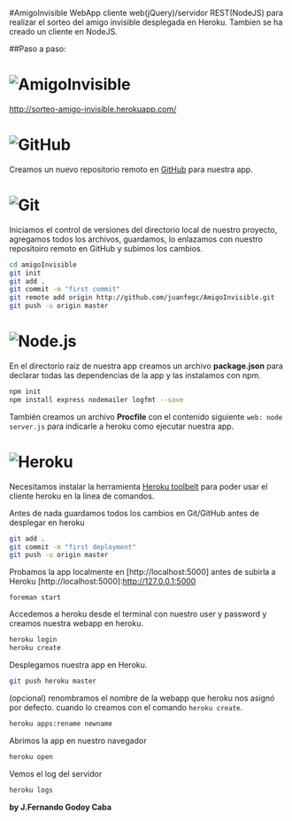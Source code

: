 #AmigoInvisible
WebApp cliente web(jQuery)/servidor REST(NodeJS) para realizar el sorteo del amigo invisible desplegada en Heroku.
Tambien se ha creado un cliente en NodeJS.

##Paso a paso:
# ![AmigoInvisible](http://www.grails48.com/static/images/github-logo3.png)
http://sorteo-amigo-invisible.herokuapp.com/

[AmigoInvisible]:http://sorteo-amigo-invisible.herokuapp.com/

# ![GitHub](http://www.grails48.com/static/images/github-logo3.png)
Creamos un nuevo repositorio remoto en [GitHub] para nuestra app.

[GitHub]:https://github.com/

# ![Git](http://git-scm.com/images/logo@2x.png)
Iniciamos el control de versiones del directorio local de nuestro proyecto, agregamos todos los archivos,
guardamos, lo enlazamos con nuestro repositoiro remoto en GitHub y subimos los cambios.
``` sh
cd amigoInvisible
git init
git add .
git commit -m "first commit"
git remote add origin http://github.com/juanfegc/AmigoInvisible.git
git push -u origin master
```

# ![Node.js](http://nodejs.org/images/logos/nodejs.png)
En el directorio raiz de nuestra app creamos un archivo **package.json** para declarar todas las dependencias de la app y las instalamos con npm.
``` sh
npm init
npm install express nodemailer logfmt --save
```
También creamos un archivo **Procfile**
con el contenido siguiente `web: node server.js` para indicarle a heroku como ejecutar nuestra app.

# ![Heroku](http://www.treasuredata.com/img_logos/heroku.png)
Necesitamos instalar la herramienta [Heroku toolbelt] para poder usar el cliente heroku en la linea de comandos.

[Heroku toolbelt]:https://toolbelt.heroku.com/

Antes de nada guardamos todos los cambios en Git/GitHub antes de desplegar en heroku
```sh
git add .
git commit -m "first deployment"
git push -u origin master
```

Probamos la app localmente en [http://localhost:5000] antes de subirla a Heroku
[http://localhost:5000]:http://127.0.0.1:5000

```
foreman start
```

Accedemos a heroku desde el terminal con nuestro user y password y creamos nuestra webapp en heroku.
``` sh
heroku login
heroku create
```

Desplegamos nuestra app en Heroku.
``` sh
git push heroku master
```
(opcional) renombramos el nombre de la webapp que heroku nos asignó por defecto.
cuando lo creamos con el comando `heroku create`.
``` sh
heroku apps:rename newname
```
Abrimos la app en nuestro navegador
``` sh
heroku open
```

Vemos el log del servidor
``` sh
heroku logs
```

**by J.Fernando Godoy Caba**
